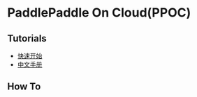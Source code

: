 # PaddlePaddle On Cloud(PPOC)

## Tutorials

- [快速开始](./doc/tutorial_cn.md)
- [中文手册](./doc/usage_cn.md)


## How To
